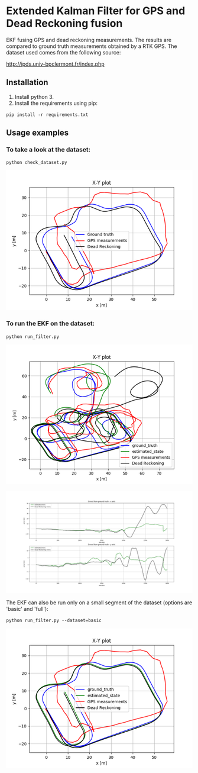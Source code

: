 # Extended Kalman Filter for GPS and Dead Reckoning fusion

EKF fusing GPS and dead reckoning measurements. The results are compared to ground truth measurements obtained by a RTK GPS.
The dataset used comes from the following source:

http://ipds.univ-bpclermont.fr/index.php

## Installation

1. Install python 3.
2. Install the requirements using pip:
```
pip install -r requirements.txt
```
##

## Usage examples

### To take a look at the dataset:

```
python check_dataset.py
```

![Image: check dataset results](./check_dataset.png)


### To run the EKF on the dataset:

```
python run_filter.py
```

![Image: run filter results](./run_filter_results.png)

![Image: run filter errors](./run_filter_errors.png)

The EKF can also be run only on a small segment of the dataset (options are 'basic' and 'full'):

```
python run_filter.py --dataset=basic
```

![Image: run filter results basic](./run_filter_results_basic.png)


